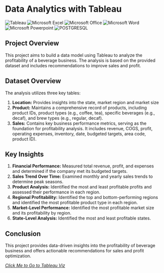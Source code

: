 # Data Analytics with Tableau


![Tableau](https://img.shields.io/badge/Tableau-E97627?style=for-the-badge&logo=Tableau&logoColor=white)
![Microsoft Excel](https://img.shields.io/badge/Microsoft_Excel-217346?style=for-the-badge&logo=microsoft-excel&logoColor=white)
![Microsoft Office](https://img.shields.io/badge/Microsoft_Office-D83B01?style=for-the-badge&logo=microsoft-office&logoColor=white)
![Microsoft Word](https://img.shields.io/badge/Microsoft_Word-2B579A?style=for-the-badge&logo=microsoft-word&logoColor=white)
![Microsoft Powerpoint](https://img.shields.io/badge/Microsoft_PowerPoint-B7472A?style=for-the-badge&logo=microsoft-powerpoint&logoColor=white)
![POSTGRESQL](https://img.shields.io/badge/PostgreSQL-4169E1.svg?style=for-the-badge&logo=PostgreSQL&logoColor=white)


## Project Overview
This project aims to build a data model using Tableau to analyze the profitability of a beverage business. The analysis is based on the provided dataset and includes recommendations to improve sales and profit.

## Dataset Overview
The analysis utilizes three key tables:
1. **Location:** Provides insights into the state, market region and market size
2. **Product:** Maintains a comprehensive record of products, including product IDs, product types (e.g., coffee, tea), specific beverages (e.g., decaf), and brew types (e.g., regular, decaf). 
3. **Sales:** Contains key business performance metrics, serving as the foundation for profitability analysis. It includes revenue, COGS, profit, operating expenses, inventory, date, budgeted targets, area code, product ID).

## Key Insights
1. **Financial Performance:** Measured total revenue, profit, and expenses and determined if the company met its budgeted targets.
2. **Sales Trend Over Time:** Examined monthly and yearly sales trends to determine peak seasons.
3. **Product Analysis:** Identified the most and least profitable profits and assessed their performance in each region.
4. **Regional Profitability:** Identified the top and bottom-performing regions and identified the most profitable product type in each region.
5. **Market-Level Performance:** Identified the most profitable market size and its profitability by region.
6. **State-Level Analysis:** Identified the most and least profitable states.

## Conclusion
This project provides data-driven insights into the profitability of beverage business and offers actionable recommendations for sales and profit optimization.

*[Click Me to Go to Tableau Viz](https://public.tableau.com/views/SalesAnalysisforabusiness/Dashboard1?:language=en-US&:sid=&:redirect=auth&:display_count=n&:origin=viz_share_link)*
